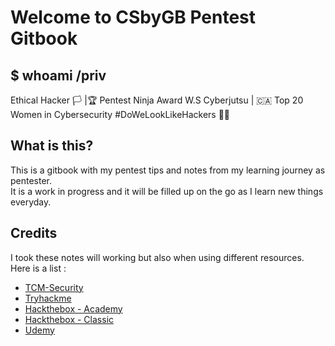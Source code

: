 # Welcome to CSbyGB Pentest Gitbook

## $ whoami /priv
Ethical Hacker 🏳 |🏆 Pentest Ninja Award W.S Cyberjutsu | 🇨🇦 Top 20 Women in Cybersecurity #DoWeLookLikeHackers 🏳️‍🌈

## What is this?
This is a gitbook with my pentest tips and notes from my learning journey as pentester.  
It is a work in progress and it will be filled up on the go as I learn new things everyday.

## Credits
I took these notes will working but also when using different resources.  
Here is a list :
- [TCM-Security](https://academy.tcm-sec.com/)
- [Tryhackme](https://tryhackme.com/)
- [Hackthebox - Academy](https://academy.hackthebox.com/)
- [Hackthebox - Classic](https://www.hackthebox.com/)
- [Udemy](https://www.udemy.com/)
